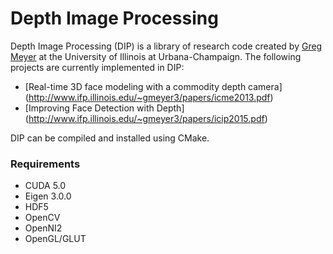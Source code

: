 Depth Image Processing
======================

Depth Image Processing (DIP) is a library of research code created by
[Greg Meyer](http://www.ifp.illinois.edu/~gmeyer3/) at the University of
Illinois at Urbana-Champaign. The following projects are currently implemented
in DIP:

* [Real-time 3D face modeling with a commodity depth camera]
(http://www.ifp.illinois.edu/~gmeyer3/papers/icme2013.pdf)
* [Improving Face Detection with Depth]
(http://www.ifp.illinois.edu/~gmeyer3/papers/icip2015.pdf)

DIP can be compiled and installed using CMake.

### Requirements ###

* CUDA 5.0
* Eigen 3.0.0
* HDF5
* OpenCV
* OpenNI2
* OpenGL/GLUT
